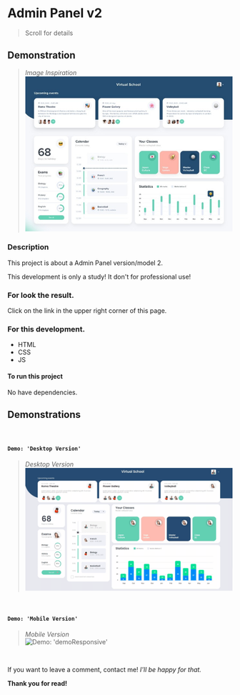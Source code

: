 # Admin Panel v2

> Scroll for details

## Demonstration

> _Image Inspiration_<br/>
> ![Demo: 'Admin Panel v2'](assets/images/demo/inspiration/inspiration.jpg)

### Description

This project is about a Admin Panel version/model 2.

This development is only a study!
It don't for professional use!

### For look the result.

Click on the link in the upper right corner of this page.

### For this development.

- HTML
- CSS
- JS

#### To run this project

No have dependencies.

## Demonstrations

&nbsp;

#### `Demo: 'Desktop Version' `
> _Desktop Version_<br/>
![Demo: 'demo'](assets/images/demo/inspiration/demo.gif)

&nbsp;

#### `Demo: 'Mobile Version' `
> _Mobile Version_<br/>
![Demo: 'demoResponsive'](assets/images/demo//inspiration/demoResponsive.gif)

&nbsp;

If you want to leave a comment, contact me!
_I'll be happy for that._

**Thank you for read!**
